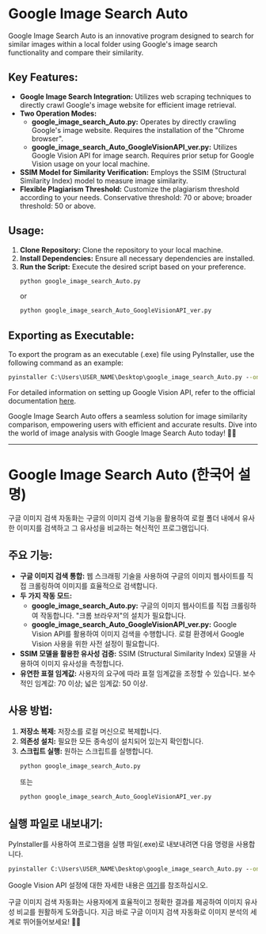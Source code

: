 # Google Image Search Auto

Google Image Search Auto is an innovative program designed to search for similar images within a local folder using Google's image search functionality and compare their similarity.

## Key Features:
- **Google Image Search Integration:** Utilizes web scraping techniques to directly crawl Google's image website for efficient image retrieval.
- **Two Operation Modes:**
  - **google_image_search_Auto.py:** Operates by directly crawling Google's image website. Requires the installation of the "Chrome browser".
  - **google_image_search_Auto_GoogleVisionAPI_ver.py:** Utilizes Google Vision API for image search. Requires prior setup for Google Vision usage on your local machine.
- **SSIM Model for Similarity Verification:** Employs the SSIM (Structural Similarity Index) model to measure image similarity.
- **Flexible Plagiarism Threshold:** Customize the plagiarism threshold according to your needs. Conservative threshold: 70 or above; broader threshold: 50 or above.

## Usage:
1. **Clone Repository:** Clone the repository to your local machine.
2. **Install Dependencies:** Ensure all necessary dependencies are installed.
3. **Run the Script:** Execute the desired script based on your preference.
   ```python
   python google_image_search_Auto.py
   ```
   or
   ```python
   python google_image_search_Auto_GoogleVisionAPI_ver.py
   ```

## **Exporting as Executable:**
To export the program as an executable (.exe) file using PyInstaller, use the following command as an example:

```cmd
pyinstaller C:\Users\USER_NAME\Desktop\google_image_search_Auto.py --onefile --hidden-import os --hidden-import time --hidden-import datetime --hidden-import urllib.request --hidden-import shutil --hidden-import pandas --hidden-import numpy --hidden-import requests --hidden-import pillow --hidden-import selenium --hidden-import io --hidden-import scikit-image --hidden-import PIL.ExifTags --hidden-import multiprocessing --hidden-import opencv-python
```

For detailed information on setting up Google Vision API, refer to the official documentation [here](https://cloud.google.com/vision/docs/detecting-web?hl=ko).

Google Image Search Auto offers a seamless solution for image similarity comparison, empowering users with efficient and accurate results. 
Dive into the world of image analysis with Google Image Search Auto today! 📸✨


------
# Google Image Search Auto (한국어 설명)

구글 이미지 검색 자동화는 구글의 이미지 검색 기능을 활용하여 로컬 폴더 내에서 유사한 이미지를 검색하고 그 유사성을 비교하는 혁신적인 프로그램입니다.

## 주요 기능:
- **구글 이미지 검색 통합:** 웹 스크래핑 기술을 사용하여 구글의 이미지 웹사이트를 직접 크롤링하여 이미지를 효율적으로 검색합니다.
- **두 가지 작동 모드:**
  - **google_image_search_Auto.py:** 구글의 이미지 웹사이트를 직접 크롤링하여 작동합니다. "크롬 브라우저"의 설치가 필요합니다.
  - **google_image_search_Auto_GoogleVisionAPI_ver.py:** Google Vision API를 활용하여 이미지 검색을 수행합니다. 로컬 환경에서 Google Vision 사용을 위한 사전 설정이 필요합니다.
- **SSIM 모델을 활용한 유사성 검증:** SSIM (Structural Similarity Index) 모델을 사용하여 이미지 유사성을 측정합니다.
- **유연한 표절 임계값:** 사용자의 요구에 따라 표절 임계값을 조정할 수 있습니다. 보수적인 임계값: 70 이상; 넓은 임계값: 50 이상.

## 사용 방법:
1. **저장소 복제:** 저장소를 로컬 머신으로 복제합니다.
2. **의존성 설치:** 필요한 모든 종속성이 설치되어 있는지 확인합니다.
3. **스크립트 실행:** 원하는 스크립트를 실행합니다.
   ```python
   python google_image_search_Auto.py
   ```
   또는
      ```python
   python google_image_search_Auto_GoogleVisionAPI_ver.py
   ```
## 실행 파일로 내보내기:
PyInstaller를 사용하여 프로그램을 실행 파일(.exe)로 내보내려면 다음 명령을 사용합니다.
```cmd
pyinstaller C:\Users\USER_NAME\Desktop\google_image_search_Auto.py --onefile --hidden-import os --hidden-import time --hidden-import datetime --hidden-import urllib.request --hidden-import shutil --hidden-import pandas --hidden-import numpy --hidden-import requests --hidden-import pillow --hidden-import selenium --hidden-import io --hidden-import scikit-image --hidden-import PIL.ExifTags --hidden-import multiprocessing --hidden-import opencv-python
```
Google Vision API 설정에 대한 자세한 내용은 [여기](https://cloud.google.com/vision/docs/detecting-web?hl=ko)를 참조하십시오.

구글 이미지 검색 자동화는 사용자에게 효율적이고 정확한 결과를 제공하여 이미지 유사성 비교를 원활하게 도와줍니다. 
지금 바로 구글 이미지 검색 자동화로 이미지 분석의 세계로 뛰어들어보세요! 📸✨


   
